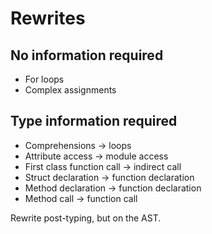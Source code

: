 # Rewrites

## No information required
* For loops
* Complex assignments

## Type information required
* Comprehensions -> loops
* Attribute access -> module access
* First class function call -> indirect call
* Struct declaration -> function declaration
* Method declaration -> function declaration
* Method call -> function call

Rewrite post-typing, but on the AST.
